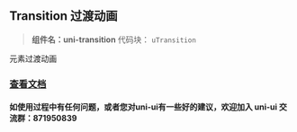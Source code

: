 

## Transition 过渡动画
> **组件名：uni-transition**
> 代码块： `uTransition`


元素过渡动画

### [查看文档](https://uniapp.dcloud.io/component/uniui/uni-transition)
#### 如使用过程中有任何问题，或者您对uni-ui有一些好的建议，欢迎加入 uni-ui 交流群：871950839 
